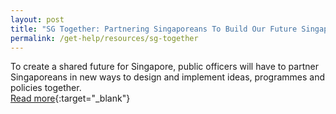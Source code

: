 ```yaml
---
layout: post
title: "SG Together: Partnering Singaporeans To Build Our Future Singapore"
permalink: /get-help/resources/sg-together
---
```


To create a shared future for Singapore, public officers will have to partner Singaporeans in new ways to design and implement ideas, programmes and policies together.  
[Read more](https://www.psd.gov.sg/challenge/ideas/deep-dive/singapore-together-partnering-singaporeans-to-build-our-future-singapore){:target="_blank"}